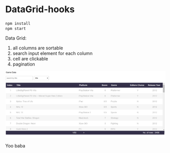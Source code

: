 # DataGrid-hooks

```Js
npm install
npm start
```
Data Grid: 
<ol>
  <li>all columns are sortable</li>
  <li>search input element for each column</li>
  <li>cell are clickable</li>
  <li>pagination</li>
</ol>

<img src="table.png" />

Yoo baba
